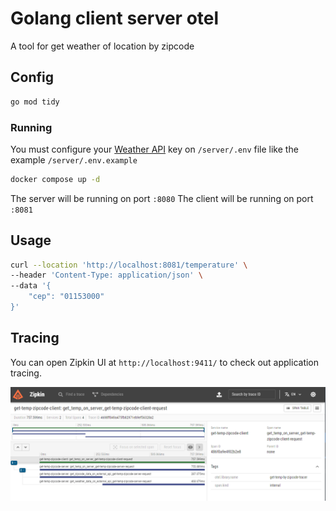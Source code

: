 # Golang client server otel

A tool for get weather of location by zipcode

## Config

```bash
go mod tidy
```

### Running

You must configure your [Weather API](https://weatherapi.com/) key on `/server/.env` file like the example `/server/.env.example`

```bash
docker compose up -d
```

The server will be running on port `:8080`
The client will be running on port `:8081`

## Usage

```bash
curl --location 'http://localhost:8081/temperature' \
--header 'Content-Type: application/json' \
--data '{
    "cep": "01153000"
}'
```

## Tracing
You can open Zipkin UI at `http://localhost:9411/` to check out application tracing.

![zipkin](assets/zipkin.png)

